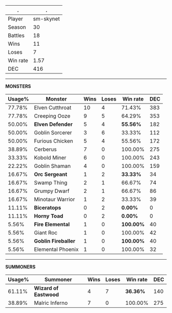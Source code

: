 .|.
|-|-
Player|sm-skynet
Season|30
Battles|18
Wins|11
Loses|7
Win rate|1.57
DEC|416

---
**MONSTERS**

Usage%|Monster|Wins|Loses|Win rate|DEC|
-|-|-|-|-|-|
77.78%|Elven Cutthroat|10|4|71.43%|383|
77.78%|Creeping Ooze|9|5|64.29%|353|
50.00%|**Elven Defender**|5|4|**55.56%**|182|
50.00%|Goblin Sorcerer|3|6|33.33%|112|
50.00%|Furious Chicken|5|4|55.56%|172|
38.89%|Cerberus|7|0|100.00%|275|
33.33%|Kobold Miner|6|0|100.00%|243|
22.22%|Goblin Shaman|4|0|100.00%|159|
16.67%|**Orc Sergeant**|1|2|**33.33%**|34|
16.67%|Swamp Thing|2|1|66.67%|74|
16.67%|Grumpy Dwarf|2|1|66.67%|86|
16.67%|Minotaur Warrior|1|2|33.33%|39|
11.11%|**Biceratops**|0|2|**0.00%**|0|
11.11%|**Horny Toad**|0|2|**0.00%**|0|
5.56%|**Fire Elemental**|1|0|**100.00%**|40|
5.56%|Giant Roc|1|0|100.00%|42|
5.56%|**Goblin Fireballer**|1|0|**100.00%**|40|
5.56%|Elemental Phoenix|1|0|100.00%|32|

---
**SUMMONERS**

Usage%|Summoner|Wins|Loses|Win rate|DEC|
-|-|-|-|-|-|
61.11%|**Wizard of Eastwood**|4|7|**36.36%**|140|
38.89%|Malric Inferno|7|0|100.00%|275|
